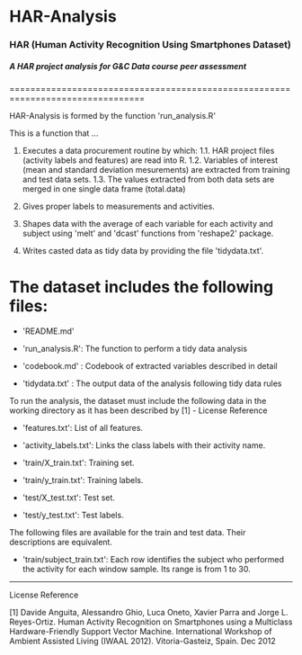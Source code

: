 HAR-Analysis
============

### HAR (Human Activity Recognition Using Smartphones Dataset)
##### A HAR project analysis for G&C Data course peer assessment

================================================================================

HAR-Analysis is formed by the function 'run_analysis.R'

This is a function that ...

1. Executes a data procurement routine by which:
1.1. HAR project files (activity labels and features) are read into R.
1.2. Variables of interest (mean and standard deviation mesurements) are
extracted from training and test data sets.
1.3. The values extracted from both data sets are merged in one single data
frame (total.data)

2. Gives proper labels to measurements and activities.

3. Shapes data with the average of each variable for each activity and 
subject using 'melt' and 'dcast' functions from 'reshape2' package.

4. Writes casted data as tidy data by providing the file 'tidydata.txt'.

The dataset includes the following files:
=========================================

- 'README.md'

- 'run_analysis.R': The function to perform a tidy data analysis

- 'codebook.md' : Codebook of extracted variables described in detail

- 'tidydata.txt' : The output data of the analysis following tidy data rules 

To run the analysis, the dataset must include the following data 
in the working directory as it has been described by [1] - License Reference

- 'features.txt': List of all features.

- 'activity_labels.txt': Links the class labels with their activity name.

- 'train/X_train.txt': Training set.

- 'train/y_train.txt': Training labels.

- 'test/X_test.txt': Test set.

- 'test/y_test.txt': Test labels.

The following files are available for the train and test data. Their descriptions are equivalent. 

- 'train/subject_train.txt': Each row identifies the subject who performed the activity for each window sample. Its range is from 1 to 30. 




---------------------------------------------------------------------------------
License Reference

[1] Davide Anguita, Alessandro Ghio, Luca Oneto, Xavier Parra and Jorge L. Reyes-Ortiz. Human Activity Recognition on Smartphones using a Multiclass Hardware-Friendly Support Vector Machine. International Workshop of Ambient Assisted Living (IWAAL 2012). Vitoria-Gasteiz, Spain. Dec 2012
